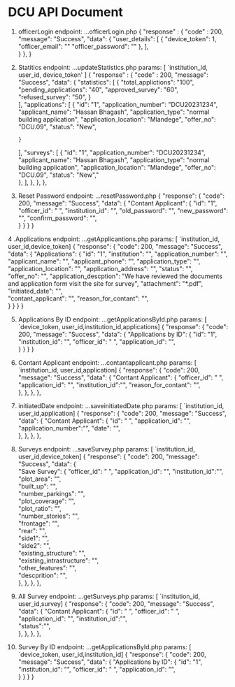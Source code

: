# DCU API Document

1. officerLogin
    endpoint: ...officerLogin.php
    {
      "response" : {
        "code" : 200,
        "message": "Success",
        "data": {
    			"user_details": [
    				{
                   "device_token": 1,
                    "officer_email": ""
                    "officer_password": ""
    		    },
    			],                            
    		}
      },
    }
    

2. Statitics
    endpoint: ...updateStatistics.php
    params: [ `institution_id, user_id, device_token' ]
    {
      "response" : {
        "code" : 200,
        "message": "Success",
    		"data": {
    "statistics": [
      {
        "total_applictions": "100",
        "pending_applications": "40",
        "approved_survey": "60",
        "refused_survey": "50",
      }        
    ],
    "applications": [
      {
        "id": "1",
        "application_number": "DCU20231234",
        "applicant_name": "Hassan Bhagash",
        "application_type": "normal building application",
        "application_location": "Mlandege",
        "offer_no": "DCU.09",
        "status": "New",
    
       }
    ],
    "surveys": [
      {
        "id": "1",
        "application_number": "DCU20231234",
        "applicant_name": "Hassan Bhagash",
        "application_type": "normal building application",
        "application_location": "Mlandege",
        "offer_no": "DCU.09",
        "status": "New","     
       },
    ],
      },
      },
      },

3. Reset Password
      endpoint: ...resetPassword.php
 {
  "response": {
    "code": 200,
    "message": "Success",
    "data": {
      "Contant Applicant": {
        "id": "1",
        "officer_id": " ",
        "institution_id": "",
        "old_password": "",
        "new_password": "",
        "confirm_password": "",                 
      }
    }
  }
 }
 
 
 4  .Applications
  endpoint: ...getApplicantions.php
  params: [ `institution_id, user_id,device_token]
 {
  "response": {
    "code": 200,
    "message": "Success",
    "data": {
      "Applications": {
        "id": "1",
        "institution": "",
        "application_number": "",
        "applicant_name": "",
        "applicant_phone": "",
        "application_type": "",
        "application_location": "",
        "application_address": "",
        "status": "",   
        "offer_no": "",
        "application_descption": "We have reviewed the documents and application form visit the site for  survey",
        "attachment": "*.pdf",
        "initiated_date": "",       
        "contant_applicant": "",
        "reason_for_contant": "",        
      }
    }
  }
 }
 
 
 5. Applications By ID
    endpoint: ...getApplicationsById.php
    params: [ `device_token, user_id,institution_id,applications]
 {
  "response": {
    "code": 200,
    "message": "Success",
    "data": {
      "Applications by ID": {
        "id": "1",
        "institution_id": "",
        "officer_id": " ",
        "application_id": "",                 
      }
    }
  }
 }
 
 
 6. Contant Applicant
    endpoint: ...contantapplicant.php
    params: [ `institution_id, user_id,application]
   {
  "response": {
    "code": 200,
    "message": "Success",
    "data": {
      "Contant Applicant": {
        "officer_id": " ", 
        "application_id": "",
        "institution_id":"",
        "reason_for_contant": "",        
      },
    },
  },
  },
  
   7. initiatedDate
    endpoint: ...saveinitiatedDate.php
    params: [ `institution_id, user_id,application]
   {
  "response": {
    "code": 200,
    "message": "Success",
    "data": {
      "Contant Applicant": {
        "id": " ", 
        "application_id": "",
        "application_number":"",
        "date": "",        
      },
    },
  },
  },
  
  
   8. Surveys
    endpoint: ...saveSurvey.php
    params: [ `institution_id, user_id,device_token]
   {
  "response": {
    "code": 200,
    "message": "Success",
    "data": {      
      "Save Survey": {
        "officer_id": " ", 
        "application_id": "",
        "institution_id":"",
        "plot_area": "",        
        "built_up": "",        
        "number_parkings": "",        
        "plot_coverage": "",        
        "plot_ratio": "",        
        "number_stories": "",        
        "frontage": "",        
        "rear": "",        
        "side1": "",        
        "side2": "",        
        "existing_structure": "",        
        "existing_intrastructure": "",        
        "other_features": "",        
        "descprition": "",        
      },
    },
  },
  },
  
  
   9. All Survey
    endpoint: ...getSurveys.php
    params: [ `institution_id, user_id,survey]
   {
  "response": {
    "code": 200,
    "message": "Success",
    "data": {
      "Contant Applicant": {
        "id": " ", 
        "officer_id": " ", 
        "application_id": "",
        "institution_id":"",                
        "status":"",                
      },
    },
  },
  },
  
  
   10. Survey By ID
    endpoint: ...getApplicationsById.php
    params: [ `device_token, user_id,institution_id]
 {
  "response": {
    "code": 200,
    "message": "Success",
    "data": {
      "Applications by ID": {
        "id": "1",
        "institution_id": "",
        "officer_id": " ",
        "application_id": "",                 
      }
    }
  }
 }
  
  


    
